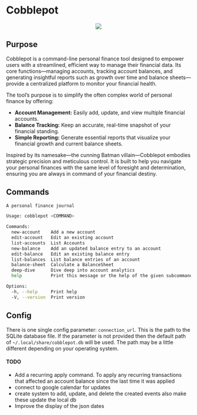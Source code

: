 # Cobblepot

<p align="center">
<img src="https://media.giphy.com/media/UHZMvURcKk8IU/giphy.gif" ></img>
</p>

## Purpose

Cobblepot is a command-line personal finance tool designed to empower users with a streamlined, efficient way to manage their financial data. Its core functions—managing accounts, tracking account balances, and generating insightful reports such as growth over time and balance sheets—provide a centralized platform to monitor your financial health.

The tool’s purpose is to simplify the often complex world of personal finance by offering:

- **Account Management:** Easily add, update, and view multiple financial accounts.
- **Balance Tracking:** Keep an accurate, real-time snapshot of your financial standing.
- **Simple Reporting:** Generate essential reports that visualize your financial growth and current balance sheets.

Inspired by its namesake—the cunning Batman villain—Cobblepot embodies strategic precision and meticulous control. It is built to help you navigate your personal finances with the same level of foresight and determination, ensuring you are always in command of your financial destiny.

## Commands

```bash
A personal finance journal

Usage: cobblepot <COMMAND>

Commands:
  new-account    Add a new account
  edit-account   Edit an existing account
  list-accounts  List Accounts
  new-balance    Add an updated balance entry to an account
  edit-balance   Edit an existing balance entry
  list-balances  List balance entries of an account
  balance-sheet  Calculate a BalanceSheet
  deep-dive      Dive deep into account analytics
  help           Print this message or the help of the given subcommand(s)

Options:
  -h, --help     Print help
  -V, --version  Print version
```

## Config

There is one single config parameter: `connection_url`. This is the path to the SQLite database file. If the parameter is not provided then the default path of `~/.local/share/cobblepot.db` will be used. The path may be a little different depending on your operating system.

#### TODO

- Add a recurring apply command. To apply any recurring transactions that affected an account balance since the last time it was applied
- connect to google calendar for updates
- create system to add, update, and delete the created events also make these update the local db
- Improve the display of the json dates

